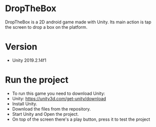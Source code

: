# DropTheBox
DropTheBox is a 2D android game made with Unity. Its main action is tap the screen to drop a box on the platform.

# Version
 * Unity 2019.2.14f1
 
# Run the project
 * To run this game you need to download Unity:
 * Unity: https://unity3d.com/get-unity/download
 * Install Unity.
 * Download the files from the repository.
 * Start Unity and Open the project.
 * On top of the screen there's a play button, press it to test the project
